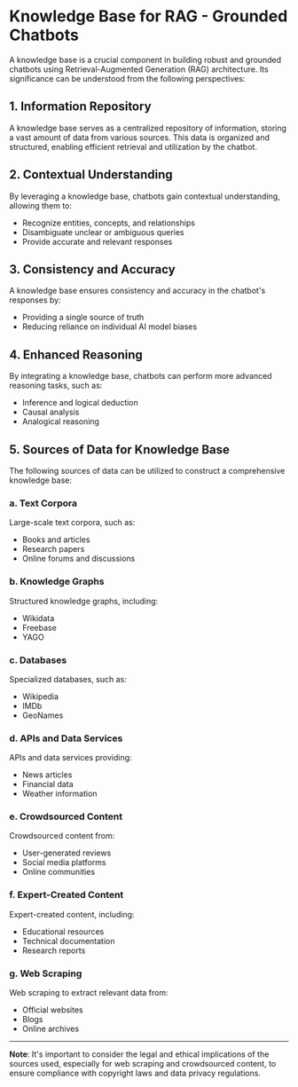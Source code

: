# Knowledge Base for RAG - Grounded Chatbots

A knowledge base is a crucial component in building robust and grounded chatbots using Retrieval-Augmented Generation (RAG) architecture. Its significance can be understood from the following perspectives:

## 1. Information Repository
A knowledge base serves as a centralized repository of information, storing a vast amount of data from various sources. This data is organized and structured, enabling efficient retrieval and utilization by the chatbot.

## 2. Contextual Understanding
By leveraging a knowledge base, chatbots gain contextual understanding, allowing them to:
- Recognize entities, concepts, and relationships
- Disambiguate unclear or ambiguous queries
- Provide accurate and relevant responses

## 3. Consistency and Accuracy
A knowledge base ensures consistency and accuracy in the chatbot's responses by:
- Providing a single source of truth
- Reducing reliance on individual AI model biases

## 4. Enhanced Reasoning
By integrating a knowledge base, chatbots can perform more advanced reasoning tasks, such as:
- Inference and logical deduction
- Causal analysis
- Analogical reasoning

## 5. Sources of Data for Knowledge Base
The following sources of data can be utilized to construct a comprehensive knowledge base:

### a. Text Corpora
Large-scale text corpora, such as:
- Books and articles
- Research papers
- Online forums and discussions

### b. Knowledge Graphs
Structured knowledge graphs, including:
- Wikidata
- Freebase
- YAGO

### c. Databases
Specialized databases, such as:
- Wikipedia
- IMDb
- GeoNames

### d. APIs and Data Services
APIs and data services providing:
- News articles
- Financial data
- Weather information

### e. Crowdsourced Content
Crowdsourced content from:
- User-generated reviews
- Social media platforms
- Online communities

### f. Expert-Created Content
Expert-created content, including:
- Educational resources
- Technical documentation
- Research reports

### g. Web Scraping
Web scraping to extract relevant data from:
- Official websites
- Blogs
- Online archives

---

**Note**: It's important to consider the legal and ethical implications of the sources used, especially for web scraping and crowdsourced content, to ensure compliance with copyright laws and data privacy regulations.
